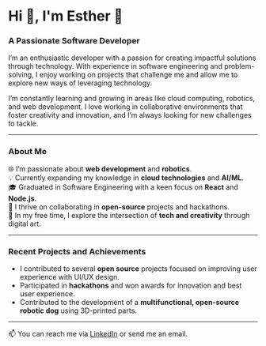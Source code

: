 # Hi 👋, I'm Esther 🌱

### A Passionate Software Developer

I’m an enthusiastic developer with a passion for creating impactful solutions through technology. With experience in software engineering and problem-solving, I enjoy working on projects that challenge me and allow me to explore new ways of leveraging technology.

I’m constantly learning and growing in areas like cloud computing, robotics, and web development. I love working in collaborative environments that foster creativity and innovation, and I’m always looking for new challenges to tackle.

---

### About Me

🌐 I’m passionate about **web development** and **robotics**.  
💡 Currently expanding my knowledge in **cloud technologies** and **AI/ML**.  
🎓 Graduated in Software Engineering with a keen focus on **React** and **Node.js**.  
🚀 I thrive on collaborating in **open-source** projects and hackathons.  
🎨 In my free time, I explore the intersection of **tech and creativity** through digital art.

---

### Recent Projects and Achievements

- I contributed to several **open source** projects focused on improving user experience with UI/UX design.
- Participated in **hackathons** and won awards for innovation and best user experience.
- Contributed to the development of a **multifunctional, open-source robotic dog** using 3D-printed parts.

---

📫 You can reach me via [LinkedIn](https://www.linkedin.com/in/esther-ticlla/) or send me an email.  

<!---
TherDiv/TherDiv is a ✨ special ✨ repository because its `README.md` (this file) appears on your GitHub profile.
You can click the Preview link to take a look at your changes.
--->
